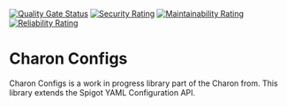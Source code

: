 [![Quality Gate Status](https://sonarcloud.io/api/project_badges/measure?project=CharonFramework_charon-configs&metric=alert_status)](https://sonarcloud.io/summary/new_code?id=CharonFramework_charon-configs) [![Security Rating](https://sonarcloud.io/api/project_badges/measure?project=CharonFramework_charon-configs&metric=security_rating)](https://sonarcloud.io/summary/new_code?id=CharonFramework_charon-configs) [![Maintainability Rating](https://sonarcloud.io/api/project_badges/measure?project=CharonFramework_charon-configs&metric=sqale_rating)](https://sonarcloud.io/summary/new_code?id=CharonFramework_charon-configs) [![Reliability Rating](https://sonarcloud.io/api/project_badges/measure?project=CharonFramework_charon-configs&metric=reliability_rating)](https://sonarcloud.io/summary/new_code?id=CharonFramework_charon-configs)

# Charon Configs
Charon Configs is a work in progress library part of the Charon from. This library extends the Spigot YAML Configuration API.

